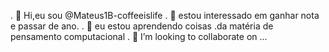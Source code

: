 . 👋 Hi,eu sou @Mateus1B-coffeeislife
. 👀 estou interessado em ganhar nota e passar de ano.
. 🌱 eu estou aprendendo coisas .da matéria de pensamento computacional
. 💞️ I’m looking to collaborate on ...


